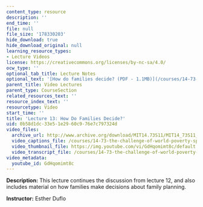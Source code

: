 ```yaml
---
content_type: resource
description: ''
end_time: ''
file: null
file_size: '178330203'
hide_download: true
hide_download_original: null
learning_resource_types:
- Lecture Videos
license: https://creativecommons.org/licenses/by-nc-sa/4.0/
ocw_type: ''
optional_tab_title: Lecture Notes
optional_text: '[How do families decide? (PDF - 1.1MB)](/courses/14-73-the-challenge-of-world-poverty-spring-2011/resources/mit14_73s11_lec13_slides)'
parent_title: Video Lectures
parent_type: CourseSection
related_resources_text: ''
resource_index_text: ''
resourcetype: Video
start_time: ''
title: 'Lecture 13: How Do Families Decide?'
uid: 0b58d1dc-33e5-1e29-60c9-76e7c797324d
video_files:
  archive_url: http://www.archive.org/download/MIT14.73S11/MIT14_73S11_lec13_300k.mp4
  video_captions_file: /courses/14-73-the-challenge-of-world-poverty-spring-2011/75bc91dd7d31512d981c5d88150dfe2f_GdHqomimt8c.vtt
  video_thumbnail_file: https://img.youtube.com/vi/GdHqomimt8c/default.jpg
  video_transcript_file: /courses/14-73-the-challenge-of-world-poverty-spring-2011/41d04c727dd955ee55aef68218ff047d_GdHqomimt8c.pdf
video_metadata:
  youtube_id: GdHqomimt8c
---
```


**Description:** This lecture continues the discussion from lecture 12, and also includes material on how families make decisions about family planning.

**Instructor:** Esther Duflo


